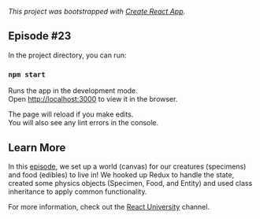 *This project was bootstrapped with [Create React App](https://github.com/facebook/create-react-app).*

## Episode #23

In the project directory, you can run:

### `npm start`

Runs the app in the development mode.<br>
Open [http://localhost:3000](http://localhost:3000) to view it in the browser.

The page will reload if you make edits.<br>
You will also see any lint errors in the console.

## Learn More

In this [episode](https://www.youtube.com/watch?v=3ZWY3UvoQLQ), we set up a world (canvas) for our creatures (specimens) and food (edibles) to live in! We hooked up Redux to handle the state, created some physics objects (Specimen, Food, and Entity) and used class inheritance to apply common functionality.

For more information, check out the [React University](https://www.youtube.com/channel/UCx4a8EMmXx-6RuJlyAKASoQ) channel.